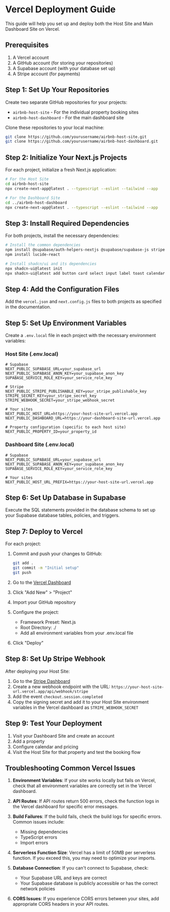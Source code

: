 # Vercel Deployment Guide

This guide will help you set up and deploy both the Host Site and Main Dashboard Site on Vercel.

## Prerequisites

1. A Vercel account
2. A GitHub account (for storing your repositories)
3. A Supabase account (with your database set up)
4. A Stripe account (for payments)

## Step 1: Set Up Your Repositories

Create two separate GitHub repositories for your projects:
- `airbnb-host-site` - For the individual property booking sites
- `airbnb-host-dashboard` - For the main dashboard site

Clone these repositories to your local machine:

```bash
git clone https://github.com/yourusername/airbnb-host-site.git
git clone https://github.com/yourusername/airbnb-host-dashboard.git
```

## Step 2: Initialize Your Next.js Projects

For each project, initialize a fresh Next.js application:

```bash
# For the Host Site
cd airbnb-host-site
npx create-next-app@latest . --typescript --eslint --tailwind --app

# For the Dashboard Site 
cd ../airbnb-host-dashboard
npx create-next-app@latest . --typescript --eslint --tailwind --app
```

## Step 3: Install Required Dependencies

For both projects, install the necessary dependencies:

```bash
# Install the common dependencies
npm install @supabase/auth-helpers-nextjs @supabase/supabase-js stripe date-fns sonner
npm install lucide-react

# Install shadcn/ui and its dependencies
npx shadcn-ui@latest init
npx shadcn-ui@latest add button card select input label toast calendar popover dialog
```

## Step 4: Add the Configuration Files

Add the `vercel.json` and `next.config.js` files to both projects as specified in the documentation.

## Step 5: Set Up Environment Variables

Create a `.env.local` file in each project with the necessary environment variables:

### Host Site (.env.local)
```
# Supabase
NEXT_PUBLIC_SUPABASE_URL=your_supabase_url
NEXT_PUBLIC_SUPABASE_ANON_KEY=your_supabase_anon_key
SUPABASE_SERVICE_ROLE_KEY=your_service_role_key

# Stripe
NEXT_PUBLIC_STRIPE_PUBLISHABLE_KEY=your_stripe_publishable_key
STRIPE_SECRET_KEY=your_stripe_secret_key
STRIPE_WEBHOOK_SECRET=your_stripe_webhook_secret

# Your sites
NEXT_PUBLIC_HOST_URL=https://your-host-site-url.vercel.app
NEXT_PUBLIC_DASHBOARD_URL=https://your-dashboard-site-url.vercel.app

# Property configuration (specific to each host site)
NEXT_PUBLIC_PROPERTY_ID=your_property_id
```

### Dashboard Site (.env.local)
```
# Supabase
NEXT_PUBLIC_SUPABASE_URL=your_supabase_url
NEXT_PUBLIC_SUPABASE_ANON_KEY=your_supabase_anon_key
SUPABASE_SERVICE_ROLE_KEY=your_service_role_key

# Your sites
NEXT_PUBLIC_HOST_URL_PREFIX=https://your-host-site-url.vercel.app
```

## Step 6: Set Up Database in Supabase

Execute the SQL statements provided in the database schema to set up your Supabase database tables, policies, and triggers.

## Step 7: Deploy to Vercel

For each project:

1. Commit and push your changes to GitHub:
   ```bash
   git add .
   git commit -m "Initial setup"
   git push
   ```

2. Go to the [Vercel Dashboard](https://vercel.com/dashboard)
3. Click "Add New" > "Project"
4. Import your GitHub repository
5. Configure the project:
   - Framework Preset: Next.js
   - Root Directory: ./
   - Add all environment variables from your .env.local file
6. Click "Deploy"

## Step 8: Set Up Stripe Webhook

After deploying your Host Site:

1. Go to the [Stripe Dashboard](https://dashboard.stripe.com/webhooks)
2. Create a new webhook endpoint with the URL: `https://your-host-site-url.vercel.app/api/webhook/stripe`
3. Add the event `checkout.session.completed`
4. Copy the signing secret and add it to your Host Site environment variables in the Vercel dashboard as `STRIPE_WEBHOOK_SECRET`

## Step 9: Test Your Deployment

1. Visit your Dashboard Site and create an account
2. Add a property
3. Configure calendar and pricing
4. Visit the Host Site for that property and test the booking flow

## Troubleshooting Common Vercel Issues

1. **Environment Variables**: If your site works locally but fails on Vercel, check that all environment variables are correctly set in the Vercel dashboard.

2. **API Routes**: If API routes return 500 errors, check the function logs in the Vercel dashboard for specific error messages.

3. **Build Failures**: If the build fails, check the build logs for specific errors. Common issues include:
   - Missing dependencies
   - TypeScript errors
   - Import errors

4. **Serverless Function Size**: Vercel has a limit of 50MB per serverless function. If you exceed this, you may need to optimize your imports.

5. **Database Connection**: If you can't connect to Supabase, check:
   - Your Supabase URL and keys are correct
   - Your Supabase database is publicly accessible or has the correct network policies

6. **CORS Issues**: If you experience CORS errors between your sites, add appropriate CORS headers in your API routes.

